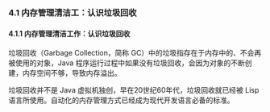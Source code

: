 ### 4.1 内存管理清洁工：认识垃圾回收
#### 4.1.1 内存管理清洁工作：认识垃圾回收
  垃圾回收（Garbage Collection，简称 GC）中的垃圾指存在于内存中的、不会再被使用的对象，Java 程序运行过程中如果没有垃圾回收，会因为对象的不断创建，内存空间不够，导致内存溢出。

  垃圾回收并不是 Java 虚拟机独创，早在20世纪60年代，垃圾回收就已经被 Lisp 语言所使用。自动化的内存管理方式已经成为现代开发语言必备的标准。